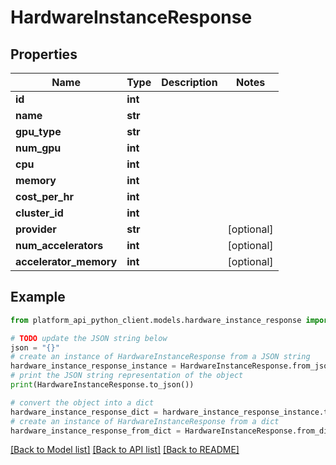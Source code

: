# HardwareInstanceResponse


## Properties

Name | Type | Description | Notes
------------ | ------------- | ------------- | -------------
**id** | **int** |  | 
**name** | **str** |  | 
**gpu_type** | **str** |  | 
**num_gpu** | **int** |  | 
**cpu** | **int** |  | 
**memory** | **int** |  | 
**cost_per_hr** | **int** |  | 
**cluster_id** | **int** |  | 
**provider** | **str** |  | [optional] 
**num_accelerators** | **int** |  | [optional] 
**accelerator_memory** | **int** |  | [optional] 

## Example

```python
from platform_api_python_client.models.hardware_instance_response import HardwareInstanceResponse

# TODO update the JSON string below
json = "{}"
# create an instance of HardwareInstanceResponse from a JSON string
hardware_instance_response_instance = HardwareInstanceResponse.from_json(json)
# print the JSON string representation of the object
print(HardwareInstanceResponse.to_json())

# convert the object into a dict
hardware_instance_response_dict = hardware_instance_response_instance.to_dict()
# create an instance of HardwareInstanceResponse from a dict
hardware_instance_response_from_dict = HardwareInstanceResponse.from_dict(hardware_instance_response_dict)
```
[[Back to Model list]](../README.md#documentation-for-models) [[Back to API list]](../README.md#documentation-for-api-endpoints) [[Back to README]](../README.md)


